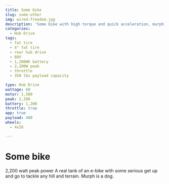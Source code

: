 ```yaml
---
title: Some bike
slug: some-other
img: wired-freedom.jpg
description: 'Some bike with high torque and quick acceleration, murph the dog loves this bike'
categories: 
  - Hub Drive
tags:
  - fat tire
  - 4" fat tire
  - rear hub drive
  - 60V
  - 1,200Wh battery
  - 2,200W peak
  - throttle
  - 350 lbs payload capacity

type: Hub Drive
wattage: 60
motor: 1,500
peak: 2,200
battery: 1,200
throttle: true
app: true
payload: 400
wheels:
  - 4x26

---
```


# Some bike

2,200 watt peak power
A real tank of an e-bike with some serious get up and go to tackle any hill and terrain. Murph is a dog.
